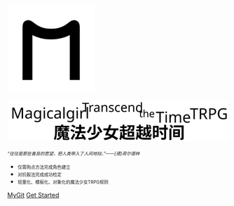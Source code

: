 <head>
<meta name="viewport" content="width=device-width,initial-scale=1.0, minimum-scale=0.1, maximum-scale=1.0, user-scalable=no"/>
<style type="text/css">
	#important {margin:0 auto !important};
	#cross {margin:0 auto !important};
	#tipic {margin:0 auto !important};
	p {font-size:1.2em !important;font-family:Arial,Helvetica,sans-serif !important;line-height:8px};
	td {font-size:1em !important;font-family:Arial,Helvetica,sans-serif !important};
	li {font-size:1em !important;font-family:Arial,Helvetica,sans-serif !important};
	select {font-size:1em !important;font-family:Arial,Helvetica,sans-serif !important};
</style>
</head>
<body>

<img id="tipic" src="M.svg" style="zoom:50%" />
<p id="cross"></p>
<img id="tipic" src="Title.svg" style="zoom:200%"/>

<p><font size=1.1rem><i>“往往是那些善良的愿望，把人类带入了人间地狱。”——[德]荷尔德林</i></font></p>

- <font size=1rem>仅需购点方法完成角色建立</font>
- <font size=1rem>对抗骰法完成成功检定</font>
- <font size=1rem>轻量化、模板化、对象化的魔法少女TRPG规则</font>

<script type="text/javascript">
     //调整浏览器窗口大小事件 
    window.onresize = function(){
        _autoZoom();
    }
    _autoZoom();
    function _autoZoom(){
         var svg = document.getElementById("main");
        if (svg) {
            svg.setAttribute("preserveAspectRatio", "xMinYMin meet");
            svg.setAttribute("viewBox", "0 0 1452 860");
            svg.style.overflow = "hidden";
            var viewBoxVal = svg.getAttribute("viewBox");
            if (viewBoxVal) {
                var viewBoxWidth = viewBoxVal.split(" ")[2];
                var viewBoxHeight = viewBoxVal.split(" ")[3];
                svg.removeAttribute("width");
                svg.removeAttribute("height");

                var setWidth = document.body.clientWidth;
                var setHeight = setWidth * viewBoxHeight / viewBoxWidth;
                svg.setAttribute("width", setWidth);
                svg.setAttribute("height", setHeight);
            }
        }
    }
</script>

[MyGit](https://whiteloran.github.io/)
[Get Started](documents/home.md)

</body>

